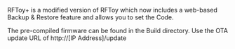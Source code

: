 RFToy+ is a modified version of RFToy which now includes a web-based Backup & Restore feature and allows you to set the Code.

The pre-compiled firmware can be found in the Build directory. 
Use the OTA update URL of http://[IP Address]/update

